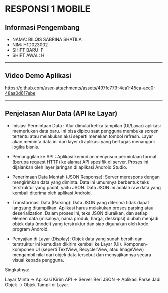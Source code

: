 # RESPONSI 1 MOBILE


## Informasi Pengembang

* NAMA: BILQIS SABRINA SHATILA
* NIM: H1D023002
* SHIFT BARU: F
* SHIFT AWAL: H

---

## Video Demo Aplikasi



https://github.com/user-attachments/assets/497fc779-4ea1-45ca-acc0-48aa0d617ebe




---

## Penjelasan Alur Data (API ke Layar)

* Inisiasi Permintaan Data : Alur dimulai ketika tampilan (UI/Layar) aplikasi memerlukan data baru. Ini bisa dipicu saat pengguna membuka screen tertentu atau melakukan aksi seperti menekan tombol refresh. Layar akan meminta data ini dari layer di aplikasi yang bertugas menangani logika bisnis.

* Pemanggilan ke API : Aplikasi kemudian menyusun permintaan formal (berupa request HTTP) ke alamat API spesifik di server. Proses ini dijalankan oleh layer jaringan di aplikasi Android Studio.

* Penerimaan Data Mentah (JSON Response): Server merespons dengan mengirimkan data yang diminta. Data ini umumnya berbentuk teks terstruktur yang padat, yaitu JSON. Data JSON ini adalah raw data yang kembali diterima oleh aplikasi Android.

* Transformasi Data (Parsing): Data JSON yang diterima tidak dapat langsung ditampilkan. Aplikasi harus melakukan proses parsing atau deserialization. Dalam proses ini, teks JSON diuraikan, dan setiap elemen data (misalnya, nama produk, harga, deskripsi) diubah menjadi objek data (model) yang terstruktur dan siap digunakan oleh kode program Android.

* Penyajian di Layar (Display): Objek data yang sudah bersih dan terstruktur ini kemudian dikirim kembali ke Layar (UI). Komponen-komponen UI (seperti TextView, RecyclerView, atau ImageView) mengambil nilai dari objek data tersebut dan menyajikannya secara visual kepada pengguna.

Singkatnya:

Layar Minta -> Aplikasi Kirim API -> Server Beri JSON -> Aplikasi Parse Jadi Objek -> Objek Tampil di Layar.
